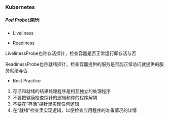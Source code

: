 ### Kubernetes

##### Pod Probe(探针)
* Liveliness
  
* Readiness

LivelinessProbe也称存活探针，检查容器是否正常运行即存活与否

ReadinessProbe也称就绪探针，检查容器提供的服务是否能正常访问就提供的服务就绪与否

* Best Practice
1. 存活和就绪的结果处理程序是相互独立的处理程序
2. 不要把健康检查探针的逻辑和你的程序解耦
3. 不要在“存活”探针里实现任何逻辑
4. 在“就绪”检查里实现逻辑，以便检查应用程序的准备情况的详情
